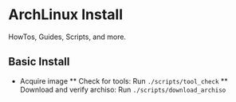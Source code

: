 # ArchLinux Install
HowTos, Guides, Scripts, and more.




## Basic Install
* Acquire image
** Check for tools: Run `./scripts/tool_check`
** Download and verify archiso: Run `./scripts/download_archiso`
